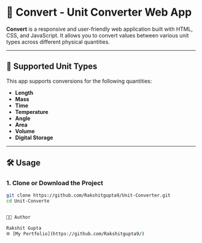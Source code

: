 # 🔄 Convert - Unit Converter Web App

**Convert** is a responsive and user-friendly web application built with HTML, CSS, and JavaScript. It allows you to convert values between various unit types across different physical quantities.

---

## 📏 Supported Unit Types

This app supports conversions for the following quantities:

- **Length**
- **Mass**
- **Time**
- **Temperature**
- **Angle**
- **Area**
- **Volume**
- **Digital Storage**

---

## 🛠️ Usage

### 1. Clone or Download the Project

```bash
git clone https://github.com/Rakshitgupta9/Unit-Converter.git
cd Unit-Converte


👨‍💻 Author

Rakshit Gupta
🌐 [My Portfolio](https://github.com/Rakshitgupta9/)

